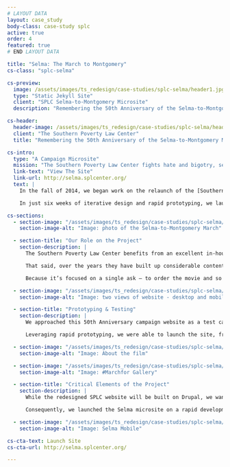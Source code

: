 ```yaml
---
# LAYOUT DATA
layout: case_study
body-class: case-study splc
active: true
order: 4
featured: true
# END LAYOUT DATA

title: "Selma: The March to Montgomery"
cs-class: "splc-selma"

cs-preview:
  image: /assets/images/ts_redesign/case-studies/splc-selma/header1.jpg
  type: "Static Jekyll Site"
  client: "SPLC Selma-to-Montgomery Microsite"
  description: "Remembering the 50th Anniversary of the Selma-to-Montgomery March"

cs-header:
  header-image: /assets/images/ts_redesign/case-studies/splc-selma/header1.jpg
  client: "The Southern Poverty Law Center"
  title: "Remembering the 50th Anniversary of the Selma-to-Montgomery March"

cs-intro:
  type: "A Campaign Microsite"
  mission: "The Southern Poverty Law Center fights hate and bigotry, seeking justice for the most vulnerable members of our society."
  link-text: "View The Site"
  link-url: http://selma.splcenter.org/
  text: |
    In the fall of 2014, we began work on the relaunch of the [Southern Poverty Law Center](http://splcenter.org/) (SPLC) website. Early in the project we recognized that SPLC’s celebration of the 50th Anniversary of the Selma-to-Montgomery March presented a unique opportunity for us to both tell a visually compelling story and to user test the design and content elements we are proposing for the overall website redesign.

    In just six weeks of iterative design and rapid prototyping, we launched the “[Selma: The Bridge to the Ballot](http://selma.splcenter.org/)” campaign site in March of 2015.

cs-sections:
  - section-image: "/assets/images/ts_redesign/case-studies/splc-selma/selma-desktopmobile.jpg"
    section-image-alt: "Image: photo of the Selma-to-Montgomery March"

  - section-title: "Our Role on the Project"
    section-description: |
      The Southern Poverty Law Center benefits from an excellent in-house graphic design team, as well as a top-notch digital communications team. They have some of the highest-quality and most compelling multimedia assets of any organization with whom we’ve worked. Their story and their approach to advocacy could not be stronger.

      That said, over the years they have built up considerable content and have experimented with a broad range of messaging strategies. In coming to us, they needed to step back and rethink their approach to content strategy. To structure the story itself, we combined work we had done to define the SPLC’s audiences and available assets culled from a content audit while keeping in mind that the goals of a campaign website are different from the goals of a full site.

      Because it’s focused on a single ask – to order the movie and so expand the SPLC’s list of supporters – we determined it was best to strip away most of the opportunities to explore other areas of the SPLC’s work and let the story of the March itself persuade users to take that action. The strategy work we had already completed allowed us to develop the campaign more quickly than would otherwise have been possible, to gorgeous effect.

  - section-image: "/assets/images/ts_redesign/case-studies/splc-selma/selma-march.jpg"
    section-image-alt: "Image: two views of website - desktop and mobile"

  - section-title: "Prototyping & Testing"
    section-description: |
      We approached this 50th Anniversary campaign website as a test case for a number of visual storytelling elements that we are proposing for the overall SPLC redesign.

      Leveraging rapid prototyping, we were able to launch the site, from ideation to completion, in just 6 weeks. The user feedback and metrics we collect from this microsite will inform our iterative design of the main website.

  - section-image: "/assets/images/ts_redesign/case-studies/splc-selma/selma-about.jpg"
    section-image-alt: "Image: About the film"

  - section-image: "/assets/images/ts_redesign/case-studies/splc-selma/desktop-march.jpg"
    section-image-alt: "Image: #Marchfor Gallery"

  - section-title: "Critical Elements of the Project"
    section-description: |
      While the redesigned SPLC website will be built on Drupal, we wanted to launch this more experimental website on the lightest platform possible, such that we could focus SPLC’s energy and resources on visual storytelling and content strategy.

      Consequently, we launched the Selma microsite on a rapid development platform, Jekyll. By leveraging Jekyll, we were also able to cut engineering costs by 300%.

  - section-image: "/assets/images/ts_redesign/case-studies/splc-selma/selma-mobile.jpg"
    section-image-alt: "Image: Selma Mobile"

cs-cta-text: Launch Site
cs-cta-url: http://selma.splcenter.org/

---
```

